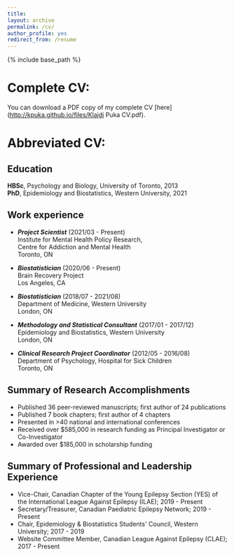 ```yaml
---
title:  
layout: archive
permalink: /cv/
author_profile: yes
redirect_from: /resume
---
```


{% include base_path %}

# Complete CV:

You can download a PDF copy of my complete CV [here](http://kpuka.github.io/files/Klajdi Puka CV.pdf).



# Abbreviated CV:

## Education
**HBSc**, Psychology and Biology, University of Toronto, 2013\
**PhD**, Epidemiology and Biostatistics, Western University, 2021



## Work experience
* **_Project Scientist_** (2021/03 - Present)\
Institute for Mental Health Policy Research,\
Centre for Addiction and Mental Health\
Toronto, ON 

* **_Biostatistician_** (2020/06 - Present)\
Brain Recovery Project\
Los Angeles, CA
 
* **_Biostatistician_** (2018/07 - 2021/08)\
Department of Medicine, Western University\
London, ON
   
* **_Methodology and Statistical Consultant_** (2017/01 - 2017/12)\
Epidemiology and Biostatistics, Western University\
London, ON


* **_Clinical Research Project Coordinator_** (2012/05 - 2016/08)\
Department of Psychology, Hospital for Sick Children\
Toronto, ON



## Summary of Research Accomplishments
* Published 36 peer-reviewed manuscripts; first author of 24 publications
* Published 7 book chapters; first author of 4 chapters
* Presented in >40 national and international conferences 
* Received over $585,000 in research funding as Principal Investigator or Co-Investigator
* Awarded over $185,000 in scholarship funding



## Summary of Professional and Leadership Experience 
* Vice-Chair, Canadian Chapter of the Young Epilepsy Section (YES) of the International League Against Epilepsy (ILAE); 2019 - Present
* Secretary/Treasurer, Canadian Paediatric Epilepsy Network; 2019 - Present
* Chair, Epidemiology & Biostatistics Students' Council, Western University; 2017 - 2019 
* Website Committee Member, Canadian League Against Epilepsy (CLAE); 2017 - Present 
